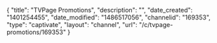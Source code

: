 {
    "title": "TVPage Promotions",
    "description": "",
    "date_created": "1401254455",
    "date_modified": "1486517056",
    "channelid": "169353",
    "type": "captivate",
    "layout": "channel",
    "url": "\/c\/tvpage-promotions\/169353"
}